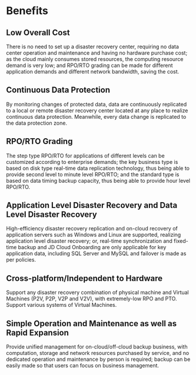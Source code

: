 # Benefits
## Low Overall Cost
There is no need to set up a disaster recovery center, requiring no data center operation and maintenance and having no hardware purchase cost; as the cloud mainly consumes stored resources, the computing resource demand is very low; and RPO/RTO grading can be made for different application demands and different network bandwidth, saving the cost.
## Continuous Data Protection
By monitoring changes of protected data, data are continuously replicated to a local or remote disaster recovery center located at any place to realize continuous data protection. Meanwhile, every data change is replicated to the data protection zone.
## RPO/RTO Grading
The step type RPO/RTO for applications of different levels can be customized according to enterprise demands; the key business type is based on disk type real-time data replication technology, thus being able to provide second level to minute level RPO/RTO; and the standard type is based on data timing backup capacity, thus being able to provide hour level RPO/RTO.
## Application Level Disaster Recovery and Data Level Disaster Recovery
High-efficiency disaster recovery replication and on-cloud recovery of application servers such as Windows and Linux are supported, realizing application level disaster recovery; or, real-time synchronization and fixed-time backup and JD Cloud Onboarding are only applicable for key application data, including SQL Server and MySQL and failover is made as per policies.
## Cross-platform/Independent to Hardware
Support any disaster recovery combination of physical machine and Virtual Machines (P2V, P2P, V2P and V2V), with extremely-low RPO and PTO. Support various systems of Virtual Machines.
## Simple Operation and Maintenance as well as Rapid Expansion
Provide unified management for on-cloud/off-cloud backup business, with computation, storage and network resources purchased by service, and no dedicated operation and maintenance by person is required; backup can be easily made so that users can focus on business management.

